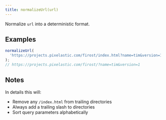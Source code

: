 ```yaml
---
title: normalizeUrl(url)
---
```


Normalize `url` into a deterministic format.

## Examples

```js
normalizeUrl(
  'https://projects.pixelastic.com/firost/index.html?name=tim&version=1'
);
// https://projects.pixelastic.com/firost/?name=tim&version=1
```

## Notes

In details this will:

- Remove any `/index.html` from trailing directories
- Always add a trailing slash to directories
- Sort query parameters alphabetically
